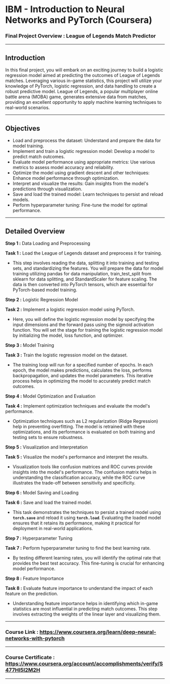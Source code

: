 # IBM - Introduction to Neural Networks and PyTorch (Coursera)
### Final Project Overview : League of Legends Match Predictor
---
## Introduction
In this final project, you will embark on an exciting journey to build a logistic regression model aimed at predicting the outcomes of League of Legends matches. Leveraging various in-game statistics, this project will utilize your knowledge of PyTorch, logistic regression, and data handling to create a robust predictive model. League of Legends, a popular multiplayer online battle arena (MOBA) game, generates extensive data from matches, providing an excellent opportunity to apply machine learning techniques to real-world scenarios.

---
## Objectives
- Load and preprocess the dataset: Understand and prepare the data for model training.
- Implement and train a logistic regression model: Develop a model to predict match outcomes.
- Evaluate model performance using appropriate metrics: Use various metrics to assess model accuracy and reliability.
- Optimize the model using gradient descent and other techniques: Enhance model performance through optimization.
- Interpret and visualize the results: Gain insights from the model's predictions through visualization.
- Save and load the trained model: Learn techniques to persist and reload models.
- Perform hyperparameter tuning: Fine-tune the model for optimal performance.
--- 
## Detailed Overview
**Step 1 :** Data Loading and Preprocessing

**Task 1 :** Load the League of Legends dataset and preprocess it for training.

- This step involves reading the data, splitting it into training and testing sets, and standardizing the features. You will prepare the data for model training utilizing pandas for data manipulation, train_test_split from sklearn for data splitting, and StandardScaler for feature scaling. The data is then converted into PyTorch tensors, which are essential for PyTorch-based model training.

**Step 2 :** Logistic Regression Model

**Task 2 :** Implement a logistic regression model using PyTorch.

- Here, you will define the logistic regression model by specifying the input dimensions and the forward pass using the sigmoid activation function. You will set the stage for training the logistic regression model by initializing the model, loss function, and optimizer.

**Step 3 :** Model Training

**Task 3 :** Train the logistic regression model on the dataset.

- The training loop will run for a specified number of epochs. In each epoch, the model makes predictions, calculates the loss, performs backpropagation, and updates the model parameters. This iterative process helps in optimizing the model to accurately predict match outcomes.

**Step 4 :** Model Optimization and Evaluation

**Task 4 :** Implement optimization techniques and evaluate the model's performance.

- Optimization techniques such as L2 regularization (Ridge Regression) help in preventing overfitting. The model is retrained with these optimizations, and its performance is evaluated on both training and testing sets to ensure robustness.

**Step 5 :** Visualization and Interpretation

**Task 5 :** Visualize the model's performance and interpret the results.

- Visualization tools like confusion matrices and ROC curves provide insights into the model's performance. The confusion matrix helps in understanding the classification accuracy, while the ROC curve illustrates the trade-off between sensitivity and specificity.

**Step 6 :** Model Saving and Loading

**Task 6 :** Save and load the trained model.

- This task demonstrates the techniques to persist a trained model using **`torch.save`** and reload it using **`torch.load`**. Evaluating the loaded model ensures that it retains its performance, making it practical for deployment in real-world applications.

**Step 7 :** Hyperparameter Tuning

**Task 7 :** Perform hyperparameter tuning to find the best learning rate.

- By testing different learning rates, you will identify the optimal rate that provides the best test accuracy. This fine-tuning is crucial for enhancing model performance.

**Step 8 :** Feature Importance

**Task 8 :** Evaluate feature importance to understand the impact of each feature on the prediction.

- Understanding feature importance helps in identifying which in-game statistics are most influential in predicting match outcomes. This step involves extracting the weights of the linear layer and visualizing them.
---
### Course Link : https://www.coursera.org/learn/deep-neural-networks-with-pytorch
---
### Course Certificate : https://www.coursera.org/account/accomplishments/verify/S477HI5I2M2H
---
